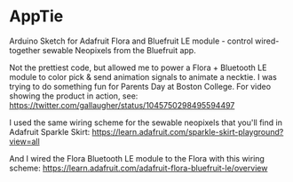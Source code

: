 # AppTie
Arduino Sketch for Adafruit Flora and Bluefruit LE module - control wired-together sewable Neopixels from the Bluefruit app.

Not the prettiest code, but allowed me to power a Flora + Bluetooth LE
module to color pick & send animation signals to animate a necktie.
I was trying to do something fun for Parents Day at Boston College.
For video showing the product in action, see:
https://twitter.com/gallaugher/status/1045750298495594497

I used the same wiring scheme for the sewable neopixels that you'll
find in Adafruit Sparkle Skirt:
https://learn.adafruit.com/sparkle-skirt-playground?view=all

And I wired the Flora Bluetooth LE module to the Flora with this
wiring scheme:
https://learn.adafruit.com/adafruit-flora-bluefruit-le/overview
